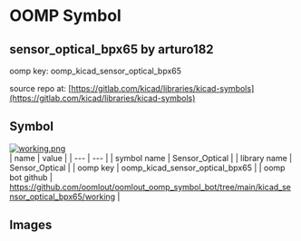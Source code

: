 # OOMP Symbol  
## sensor_optical_bpx65  by arturo182  
  
oomp key: oomp_kicad_sensor_optical_bpx65  
  
source repo at: [https://gitlab.com/kicad/libraries/kicad-symbols](https://gitlab.com/kicad/libraries/kicad-symbols)  
## Symbol  
  
[![working.png](working_600.png)](working.png)  
| name | value | 
| --- | --- | 
| symbol name | Sensor_Optical | 
| library name | Sensor_Optical | 
| oomp key | oomp_kicad_sensor_optical_bpx65 | 
| oomp bot github | https://github.com/oomlout/oomlout_oomp_symbol_bot/tree/main/kicad_sensor_optical_bpx65/working | 
## Images  
